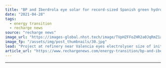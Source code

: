 ```yaml
---
title: "BP and Iberdrola eye solar for record-sized Spanish green hydrogen project"
date: "2021-04-28"
tags: 
  - energy transition
  - recharge news
source: "recharge news"
image_url: "https://images-global.nhst.tech/image/TVpHZFFoZHR2a0JqRmZ1aW5mbEx1VmpWalZHT1BaRnFreThvZ3RhNDBFND0=/nhst/binary/666958d658d4d74c012e5370b2572bc5"
image_fp: "/assets/img/post_thumbnails/30.jpg"
lead: "Project at refinery near Valencia eyes electrolyser size of initially 20MW that later could be boosted to 115MW"
article_url: "https://www.rechargenews.com/energy-transition/bp-and-iberdrola-eye-solar-for-record-sized-spanish-green-hydrogen-project/2-1-1002277"
---
```


---
